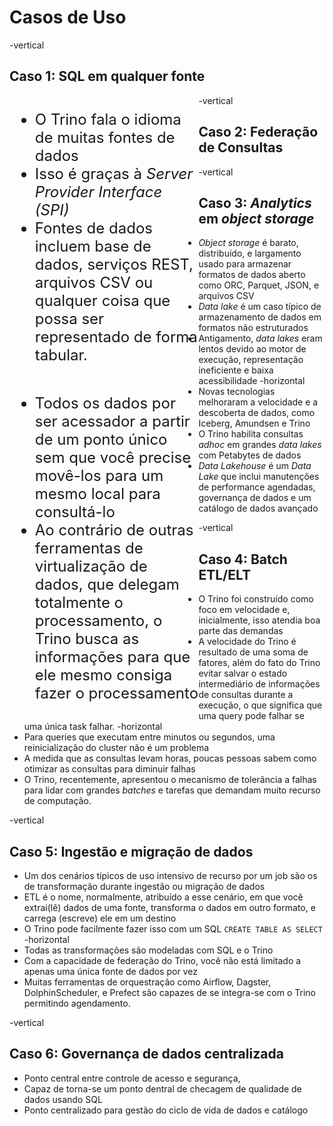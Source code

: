 # Casos de Uso

-vertical

## Caso 1: SQL em qualquer fonte

<div style="float: left; width: 60%; text-align: left; font-size:24px;">
  <ul>
    <li>O Trino fala o idioma de muitas fontes de dados</li>
    <li>Isso &eacute; gra&ccedil;as &agrave; <em>Server Provider Interface (SPI)</em></li>
    <li>Fontes de dados incluem base de dados, servi&ccedil;os REST, arquivos CSV ou qualquer coisa que possa ser representado de forma tabular.</li>
  </ul>
</div>


<div style="float: left; width: 40%; ">
  <lottie-player src="../../../../assets/animations/sql-on-anything.json" background="transparent"  speed="1"  style="width: 25vw; display: block; margin-left: auto; margin-right: auto;" loop controls autoplay></lottie-player>
</div>

-vertical

## Caso 2: Federa&ccedil;&atilde;o de Consultas

<div style="float: left; width: 60%; text-align: left; font-size:24px;">
  <ul>
   <li>Todos os dados por ser acessador a partir de um ponto &uacute;nico sem que voc&ecirc; precise mov&ecirc;-los para um mesmo local para consult&aacute;-lo</li>
    <li>Ao contr&aacute;rio de outras ferramentas de virtualiza&ccedil;&atilde;o de dados, que delegam totalmente o processamento, o Trino busca as informa&ccedil;&otilde;es para que ele mesmo consiga fazer o processamento</li>
  </ul>
</div>



<lottie-player src="../../../../assets/animations/distributed-federated.json" background="transparent"  speed="1"  style="width: 20vw; display: block; margin-left: auto; margin-right: auto;" loop controls autoplay></lottie-player>

<!-- .element style="float: left; width: 40%;" -->

-vertical

## Caso 3: _Analytics_ em _object storage_

* _Object storage_ &eacute; barato, distribu&iacute;do, e largamento
   usado para armazenar formatos de dados aberto como ORC, Parquet, JSON, e arquivos CSV
* _Data lake_ &eacute; um caso t&iacute;pico de armazenamento de dados em formatos n&atilde;o estruturados
* Antigamento, _data lakes_ eram lentos devido ao motor de execu&ccedil;&atilde;o, representa&ccedil;&atilde;o ineficiente e baixa acessibilidade
-horizontal
* Novas tecnologias melhoraram a velocidade e a descoberta de dados, como Iceberg, Amundsen e Trino
* O Trino habilita consultas _adhoc_ em grandes _data lakes_ com Petabytes de dados
* _Data Lakehouse_ &eacute; um _Data Lake_ que inclui manuten&ccedil;&otilde;es de performance agendadas, governan&ccedil;a de dados e um cat&aacute;logo de dados avan&ccedil;ado

-vertical

## Caso 4: Batch ETL/ELT

* O Trino foi constru&iacute;do como foco em velocidade e, inicialmente, isso atendia boa parte das demandas
* A velocidade do Trino &eacute; resultado de uma soma de fatores, al&eacute;m do fato do Trino evitar salvar o estado intermedi&aacute;rio de informa&ccedil;&otilde;es de consultas durante a execu&ccedil;&atilde;o, o que significa que uma query pode falhar se uma &uacute;nica task falhar. 
-horizontal
* Para queries que executam entre minutos ou segundos, uma reinicializa&ccedil;&atilde;o do cluster n&atilde;o &eacute; um problema
* A medida que as consultas levam horas, poucas pessoas sabem como otimizar as consultas para diminuir falhas
* O Trino, recentemente, apresentou o mecanismo de toler&acirc;ncia a falhas para lidar com grandes _batches_ e tarefas que demandam muito recurso de computa&ccedil;&atilde;o.

-vertical

## Caso 5: Ingest&atilde;o e migra&ccedil;&atilde;o de dados

* Um dos cen&aacute;rios t&iacute;picos de uso intensivo de recurso por um job s&atilde;o os de transforma&ccedil;&atilde;o durante ingest&atilde;o ou migra&ccedil;&atilde;o de dados
* ETL &eacute; o nome, normalmente, atribu&iacute;do a esse cen&aacute;rio, em que voc&ecirc; extrai(l&ecirc;) dados de uma fonte, transforma o dados em outro formato, e carrega (escreve) ele em um destino
* O Trino pode facilmente fazer isso com um SQL `CREATE TABLE AS SELECT`
-horizontal
* Todas as transforma&ccedil;&otilde;es s&atilde;o modeladas com SQL e o Trino
* Com a capacidade de federa&ccedil;&atilde;o do Trino, voc&ecirc; n&atilde;o est&aacute; limitado a apenas uma &uacute;nica fonte de dados por vez
* Muitas ferramentas de orquestra&ccedil;&atilde;o como Airflow, Dagster, DolphinScheduler, e Prefect s&atilde;o capazes de se integra-se com o Trino permitindo agendamento.

-vertical

## Caso 6: Governan&ccedil;a de dados centralizada

* Ponto central entre controle de acesso e seguran&ccedil;a, 
* Capaz de torna-se um ponto dentral de checagem de qualidade de dados usando SQL
* Ponto centralizado para gest&atilde;o do ciclo de vida de dados e cat&aacute;logo
